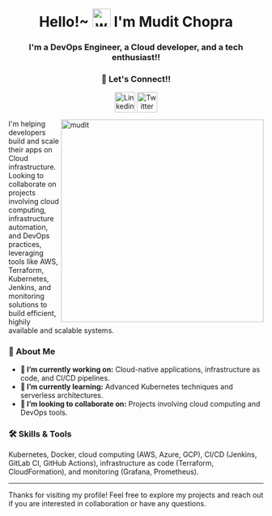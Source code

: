 <!-- Header   -->
<h1 align="center">
  Hello!~
  <img alt="wave" src="https://emojis.slackmojis.com/emojis/images/1647437725/56241/pikawave.gif?1647437725" width="36">
  I'm Mudit Chopra
</h1>

<h3 align="center">I'm a DevOps Engineer, a Cloud developer, and a tech enthusiast!!</h3>

<h3 align="center">🔗 Let's Connect!!</h3>
<p align="center">
  <a href="https://www.linkedin.com/in/muditchopra" target="blank"><img align="center" src="https://maxst.icons8.com/vue-static/icon/landing/links/social/linkedIn2x.webp" alt="Linkedin" widht="40" height="40" /></a> 
  <a href="https://twitter.com/muditchopra_" target="blank"><img align="center" src="https://maxst.icons8.com/vue-static/icon/landing/links/social/twitter2x.webp" alt="Twitter" widht="40" height="40" /></a>
</p>

<img align="right" src="https://user-images.githubusercontent.com/41297529/270094438-052969aa-e9b4-4791-a56f-029af377976e.png" alt="mudit" height="400" />

I'm helping developers build and scale their apps on Cloud infrastructure. Looking to collaborate on projects involving cloud computing, infrastructure automation, and DevOps practices, leveraging tools like AWS, Terraform, Kubernetes, Jenkins, and monitoring solutions to build efficient, highily available and scalable systems.

<h3> 🚀 About Me</h3>

- **🔭 I’m currently working on:** Cloud-native applications, infrastructure as code, and CI/CD pipelines.
- **🌱 I’m currently learning:** Advanced Kubernetes techniques and serverless architectures.
- **👯 I’m looking to collaborate on:** Projects involving cloud computing and DevOps tools.

<h3> 🛠️ Skills & Tools</h3>

Kubernetes, Docker, cloud computing (AWS, Azure, GCP), CI/CD (Jenkins, GitLab CI, GitHub Actions), infrastructure as code (Terraform, CloudFormation), and monitoring (Grafana, Prometheus).


---
Thanks for visiting my profile! Feel free to explore my projects and reach out if you are interested in collaboration or have any questions.

<!--

Here are some ideas to get you started:

- 🔭 I’m currently working on ...
- 🌱 I’m currently learning ...
- 👯 I’m looking to collaborate on ...
- 🤔 I’m looking for help with ...
- 💬 Ask me about ...
- 📫 How to reach me: ...
- 😄 Pronouns: ...
- ⚡ Fun fact: ...
-->

